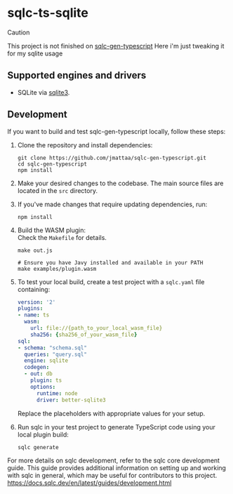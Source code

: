 # sqlc-ts-sqlite

> [!CAUTION]
> This project is not finished on [sqlc-gen-typescript](https://github.com/sqlc-dev/sqlc-gen-typescript)
> Here i'm just tweaking it for my sqlite usage


## Supported engines and drivers

- SQLite via [sqlite3](https://www.npmjs.com/package/better-sqlite3).

## Development

If you want to build and test sqlc-gen-typescript locally, follow these steps:

1. Clone the repository and install dependencies:
   ```
   git clone https://github.com/jmattaa/sqlc-gen-typescript.git
   cd sqlc-gen-typescript
   npm install
   ```

2. Make your desired changes to the codebase. The main source files are located in the `src` directory.

3. If you've made changes that require updating dependencies, run:
   ```
   npm install
   ```

4. Build the WASM plugin:  
Check the `Makefile` for details.
   ```
   make out.js

   # Ensure you have Javy installed and available in your PATH
   make examples/plugin.wasm
   ```

5. To test your local build, create a test project with a `sqlc.yaml` file containing:

   ```yaml
   version: '2'
   plugins:
   - name: ts
     wasm:
       url: file://{path_to_your_local_wasm_file}
       sha256: {sha256_of_your_wasm_file}
   sql:
   - schema: "schema.sql"
     queries: "query.sql"
     engine: sqlite
     codegen:
     - out: db
       plugin: ts
       options:
         runtime: node
         driver: better-sqlite3
   ```

   Replace the placeholders with appropriate values for your setup.

6. Run sqlc in your test project to generate TypeScript code using your local plugin build:
   ```
   sqlc generate
   ```

For more details on sqlc development, refer to the sqlc core development guide. This guide provides additional information on setting up and working with sqlc in general, which may be useful for contributors to this project.  
https://docs.sqlc.dev/en/latest/guides/development.html
